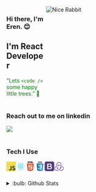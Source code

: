 <img src="https://media.giphy.com/media/13rQ7rrTrvZXlm/giphy.gif" align="right"  width="400" height="250" alt="Nice Rabbit">



### Hi there, I'm Eren. :blush: 

## I'm React Developer 

<font color="green" >"Lets `<code />` some happy little trees.” :art:</font>
<br></br>

### Reach out to me on linkedin

[<img width="22" src="https://unpkg.com/simple-icons@v7/icons/linkedin.svg" align="left" />][linkedin]


[linkedin]: https://www.linkedin.com/in/mustafa-eren-akhan/


<br></br>

### Tech I Use

<img width="25" height="25" align="left" src="https://raw.githubusercontent.com/github/explore/80688e429a7d4ef2fca1e82350fe8e3517d3494d/topics/javascript/javascript.png">
<img width="25" height="25" align="left"  src="https://raw.githubusercontent.com/github/explore/80688e429a7d4ef2fca1e82350fe8e3517d3494d/topics/react/react.png">
<img width="25" height="25" align="left"  src="https://raw.githubusercontent.com/github/explore/80688e429a7d4ef2fca1e82350fe8e3517d3494d/topics/html/html.png">
<img width="25" height="25" align="left"  src="https://raw.githubusercontent.com/github/explore/80688e429a7d4ef2fca1e82350fe8e3517d3494d/topics/css/css.png">
<img width="25" height="25" align="left"  src="https://raw.githubusercontent.com/github/explore/80688e429a7d4ef2fca1e82350fe8e3517d3494d/topics/bootstrap/bootstrap.png">
<img width="25" height="25" align="left"  src="https://raw.githubusercontent.com/github/explore/80688e429a7d4ef2fca1e82350fe8e3517d3494d/topics/redux/redux.png">

<br><br>
<details>
<summary>:bulb: Github Stats </summary>
<img src="https://github-readme-stats.vercel.app/api?username=Erenakhan&theme=radical"> <img src="https://github-readme-stats.vercel.app/api/top-langs/?username=anuraghazra&layout=compact">

